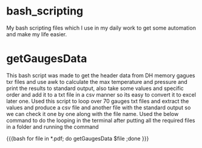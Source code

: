 # bash_scripting
My bash scripting files which I use in my daily work to get some automation and make my life easier.


# getGaugesData
This bash script was made to get the header data from DH memory gagues txr files and use awk to calculate the max temperature and pressure and print the results to standard output, also take some values and specific order and add it to a txt file in a csv manner so its easy to convert it to excel later one.
Used this script to loop over 70 gauges txt files and extract the values and produce a csv file and another file with the standard output so we can check it one by one along with the file name.
Used the below command to do the looping in the terminal after putting all the required files in a folder and running the command

{{{bash
for file in *.pdf; do getGaugesData $file ;done
}}}


